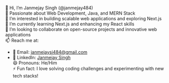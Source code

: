 👋 Hi, I’m Janmejay Singh (@janmejay484)  
🚀 Passionate about Web Development, Java, and MERN Stack  
👀 I’m interested in building scalable web applications and exploring Next.js  
🌱 I’m currently learning Next.js and enhancing my React skills  
💞️ I’m looking to collaborate on open-source projects and innovative web applications  
📫 Reach me at:  
   - 📧 Email: janmejaysi484@gmail.com  
   - 🔗 LinkedIn: [Janmejay Singh](https://www.linkedin.com/in/janmejay-singh484)  
😄 Pronouns: He/Him  
⚡ Fun fact: I love solving coding challenges and experimenting with new tech stacks!

<!---
janmejay484/janmejay484 is a ✨ special ✨ repository because its `README.md` (this file) appears on your GitHub profile.
You can click the Preview link to take a look at your changes.
--->
